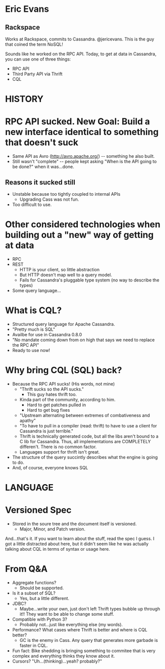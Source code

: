 Eric Evans
==
Rackspace
--

Works at Rackspace, commits to Cassandra. @jericevans. This is the guy that coined the term NoSQL!

Sounds like he worked on the RPC API. Today, to get at data in Cassandra, you can use one of three things:

* RPC API
* Third Party API via Thrift
* CQL

HISTORY
==

RPC API sucked. New Goal: Build a new interface identical to something that doesn't suck
==

* Same API as Avro (http://avro.apache.org/) -- something he also built.
* Still wasn't "complete" -- people kept asking "When is the API going to be done?" when it was...done.

Reasons it sucked still
--

* Unstable because too tightly coupled to internal APIs
  * Upgrading Cass was not fun.
* Too difficult to use.

Other considered technologies when building out a "new" way of getting at data
==

* RPC
* REST
  * HTTP is your client, so little abstraction
  * But HTTP doesn't map well to a query model.
  * Fails for Cassandra's pluggable type system (no way to describe the types)
* Some query language...

What is CQL?
==

* Structured query language for Apache Cassandra.
* "Pretty much is SQL"
* Availbe for use in Cassandra 0.8.0
* "No mandate coming down from on high that says we need to replace the RPC API"
* Ready to use now!

Why bring CQL (SQL) back?
==

* Because the RPC API sucks! (His words, not mine)
  * "Thrift sucks so the API sucks."
    * This guy hates thrift too.
  * Kinda part of the community, according to him.
    * Hard to get patches pulled in
    * Hard to get bug fixes
  * "Upstream alternating between extremes of combativeness and apathy"
  * "To have to pull in a compiler (read: thrift) to have to use a client for Cassandra is just terrible."
  * Thrift is technically generated code, but all the libs aren't bound to a C lib for Cassandra. Thus, all implementations are COMPLETELY differen't. There is no common factor.
  * Languages support for thrift isn't great.
* The structure of the query succintly describes what the engine is going to do.
* And, of course, everyone knows SQL

LANGUAGE
==

Versioned Spec
==

* Stored in the soure tree and the document itself is versioned.
  * Major, Minor, and Patch version.

And...that's it. If you want to learn about the stuff, read the spec I guess. I got a little distracted about here, but it didn't seem like he was actually talking about CQL in terms of syntax or usage here.

From Q&A
==

* Aggregate functions?
  * Should be supported.
* Is it a subset of SQL?
  * Yes, but a little different.
* JDBC?
  * Maybe...write your own, just don't left Thrift types bubble up through it!! They want to be able to change some stuff.
* Compatible with Python 3?
  * Probably not...just like everything else (my words).
* Performance? What cases where Thrift is better and where is CQL better?
  * GC is the enemy in Cass. Any query that generates more garbade is faster in CQL.
* Fun fact: Bike shedding is bringing something to commitee that is very complex and everything thinks they know about it.
* Cursors? "Uh...(thinking)...yeah? probably?"
